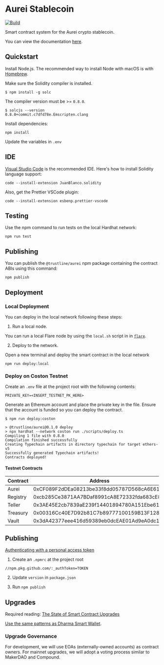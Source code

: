 # Aurei Stablecoin

[![Build](https://github.com/trustline-inc/aurei/actions/workflows/build.yml/badge.svg)](https://github.com/trustline-inc/aurei/actions/workflows/build.yml)

Smart contract system for the Aurei crypto stablecoin.

You can view the documentation [here](https://docs.trustline.co/trustline/-MX0imPEPxcvrbI-teLl/).

## Quickstart

Install Node.js. The recommended way to install Node with macOS is with [Homebrew](https://nodejs.org/en/download/package-manager/#macos).

Make sure the Solidity compiler is installed.

```
$ npm install -g solc
```

The compiler version must be >= `0.8.0`.

```
$ solcjs --version
0.8.0+commit.c7dfd78e.Emscripten.clang
```

Install dependencies:

```
npm install
```

Update the variables in `.env`

## IDE

[Visual Studio Code](https://code.visualstudio.com/) is the recommended IDE. Here's how to install Solidity language support:

```
code --install-extension JuanBlanco.solidity
```

Also, get the Prettier VSCode plugin:

```
code --install-extension esbenp.prettier-vscode
```

## Testing

Use the npm command to run tests on the local Hardhat network:

```
npm run test
```

## Publishing

You can publish the `@trustline/aurei` npm package containing the contract ABIs using this command:

```
npm publish
```

## Deployment

### Local Deployment

You can deploy in the local network following these steps:

1. Run a local node.

You can run a local Flare node by using the `local.sh` script in in [`flare`](https://gitlab.com/flarenetwork/flare).

2. Deploy to the network.

Open a new terminal and deploy the smart contract in the local network

```
npm run deploy:local
```

### Deploy on Coston Testnet

Create an `.env` file at the project root with the following contents:

```
PRIVATE_KEY=<INSERT_TESTNET_PK_HERE>
```

Generate an Ethereum account and place the private key in the file. Ensure that the account is funded so you can deploy the contract.

```
$ npm run deploy:coston

> @trustline/aurei@0.1.0 deploy
> npx hardhat --network coston run ./scripts/deploy.ts
Compiling 1 file with 0.8.0
Compilation finished successfully
Creating Typechain artifacts in directory typechain for target ethers-v5
Successfully generated Typechain artifacts!
Contracts deployed!
```

#### Testnet Contracts

| Contract | Address                                    |
| -------- | ------------------------------------------ |
| Aurei    | 0xCF089F2dDEa08213be33f8dd05787D568cA6E61d |
| Registry | 0xcb285Ce3871AA7BDaf8991cA8E72332fda683cE8 |
| Teller   | 0x3AE45E2cb7839aE239f14401894780A151Ebe617 |
| Treasury | 0x00316Cc40E7D92b81C7b89777100159B13F128B9 |
| Vault    | 0x3dA42377eee416d59389eb0dcEAE01Ad9eA0dc10 |

## Publishing

[Authenticating with a personal access token](https://docs.github.com/en/packages/guides/configuring-npm-for-use-with-github-packages#authenticating-with-a-personal-access-token)

1. Create an `.npmrc` at the project root

```
//npm.pkg.github.com/:_authToken=TOKEN
```

2. Update `version` in `package.json`

3. Run `npm publish`

## Upgrades

Required reading: [The State of Smart Contract Upgrades](https://blog.openzeppelin.com/the-state-of-smart-contract-upgrades/)

[Use the same patterns as Dharma Smart Wallet](https://github.com/dharma-eng/dharma-smart-wallet).

### Upgrade Governance

For development, we will use EOAs (externally-owned accounts) as contract owners. For mainnet upgrades, we will adopt a voting process similar to MakerDAO and Compound.
